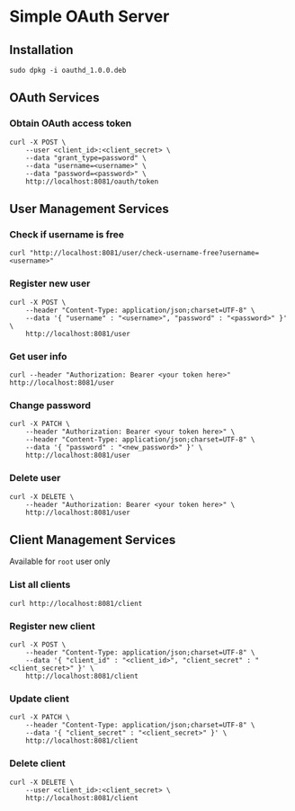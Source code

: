 # Simple OAuth Server

## Installation
```shell
sudo dpkg -i oauthd_1.0.0.deb
```

## OAuth Services
### Obtain OAuth access token
```shell
curl -X POST \
    --user <client_id>:<client_secret> \
    --data "grant_type=password" \
    --data "username=<username>" \
    --data "password=<password>" \
    http://localhost:8081/oauth/token
```

## User Management Services
### Check if username is free
```shell
curl "http://localhost:8081/user/check-username-free?username=<username>"
```

### Register new user
```shell
curl -X POST \
    --header "Content-Type: application/json;charset=UTF-8" \
    --data '{ "username" : "<username>", "password" : "<password>" }' \
    http://localhost:8081/user
```

### Get user info
```shell
curl --header "Authorization: Bearer <your token here>" http://localhost:8081/user
```

### Change password
```shell
curl -X PATCH \
    --header "Authorization: Bearer <your token here>" \
    --header "Content-Type: application/json;charset=UTF-8" \
    --data '{ "password" : "<new_password>" }' \
    http://localhost:8081/user
```

### Delete user
```shell
curl -X DELETE \
    --header "Authorization: Bearer <your token here>" \
    http://localhost:8081/user
```

## Client Management Services
Available for `root` user only

### List all clients
```shell
curl http://localhost:8081/client
```

### Register new client
```shell
curl -X POST \
    --header "Content-Type: application/json;charset=UTF-8" \
    --data '{ "client_id" : "<client_id>", "client_secret" : "<client_secret>" }' \
    http://localhost:8081/client
```

### Update client
```shell
curl -X PATCH \
    --header "Content-Type: application/json;charset=UTF-8" \
    --data '{ "client_secret" : "<client_secret>" }' \
    http://localhost:8081/client
```

### Delete client
```shell
curl -X DELETE \
    --user <client_id>:<client_secret> \
    http://localhost:8081/client
```
